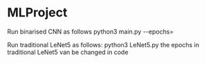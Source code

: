 # MLProject

Run binarised CNN as follows
python3 main.py --epochs=<no of epochs>

Run traditional LeNet5 as follows:
python3 LeNet5.py
the epochs in traditional LeNet5 van be changed in code

